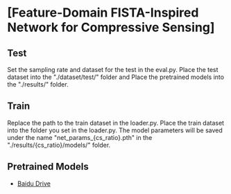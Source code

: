 # [Feature-Domain FISTA-Inspired Network for Compressive Sensing]
## Test
Set the sampling rate and dataset for the test in the eval.py.
Place the test dataset into the "./dataset/test/" folder and Place the pretrained models into the "./results/" folder.
## Train
Replace the path to the train dataset in the loader.py.
Place the train dataset into the folder you set in the loader.py.
The model parameters will be saved under the name "net_params_{cs_ratio}.pth" in the "./results/{cs_ratio}/models/" folder.

## Pretrained Models
- [Baidu Drive](https://pan.baidu.com/s/1n6xr2XTvKY-gy65kB6HIzQ?pwd=0929)


